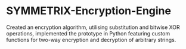 # SYMMETRIX-Encryption-Engine
Created an encryption algorithm, utilising substitution and bitwise XOR operations, implemented the prototype in Python featuring custom functions for two-way encryption and decryption of arbitrary strings.
